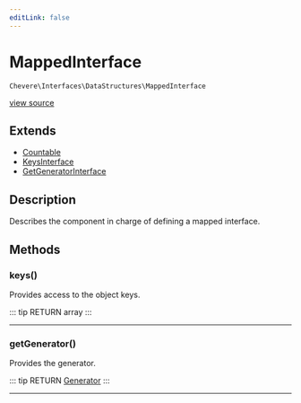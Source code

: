 ```yaml
---
editLink: false
---
```


# MappedInterface

`Chevere\Interfaces\DataStructures\MappedInterface`

[view source](https://github.com/chevere/chevere/blob/master/src/Chevere/Interfaces/DataStructures/MappedInterface.php)

## Extends

- [Countable](https://www.php.net/manual/class.countable)
- [KeysInterface](./KeysInterface.md)
- [GetGeneratorInterface](./GetGeneratorInterface.md)

## Description

Describes the component in charge of defining a mapped interface.

## Methods

### keys()

Provides access to the object keys.

::: tip RETURN
array
:::

---

### getGenerator()

Provides the generator.

::: tip RETURN
[Generator](https://www.php.net/manual/class.generator)
:::

---
